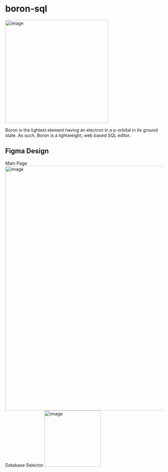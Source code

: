 # boron-sql
<img width="329" alt="image" src="https://user-images.githubusercontent.com/64187887/226154785-89cb2fc5-bb44-427c-9c5b-831478b1d0b4.png">

Boron is the lightest element having an electron in a p-orbital in its ground state. As such, Boron is a lightweight, web based SQL editor. 


<h2>Figma Design</h2>
Main Page
<img width="781" alt="image" src="https://user-images.githubusercontent.com/64187887/226154702-2a44ec04-ae78-48ba-9551-225a13e45333.png">
Database Selector
<img width="180" alt="image" src="https://user-images.githubusercontent.com/64187887/226154719-4cfcd3ac-04d9-4168-b698-b00a444c4b48.png">
